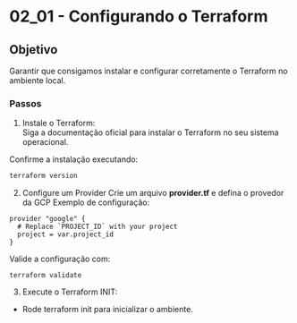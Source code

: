 # 02_01 - Configurando o Terraform

## Objetivo
Garantir que consigamos instalar e configurar corretamente o Terraform no ambiente local.  

### Passos
1.	Instale o Terraform:  
Siga a documentação oficial para instalar o Terraform no seu sistema operacional.  

Confirme a instalação executando:  
```bash
terraform version
```

2. Configure um Provider
Crie um arquivo **provider.tf** e defina o provedor da GCP
Exemplo de configuração:
```hcl
provider "google" {
  # Replace `PROJECT_ID` with your project
  project = var.project_id
}
```

Valide a configuração com:
```hcl
terraform validate
```

3. Execute o Terraform INIT:  
- Rode terraform init para inicializar o ambiente.  



